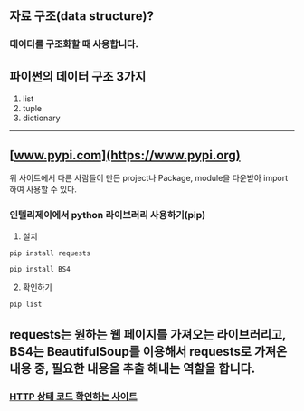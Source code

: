## 자료 구조(data structure)?
### 데이터를 구조화할 때 사용합니다.

## 파이썬의 데이터 구조 3가지
1. list
2. tuple
3. dictionary
---
## [www.pypi.com](https://www.pypi.org)
위 사이트에서 다른 사람들이 만든 project나 Package, module을 다운받아 import하여 사용할 수 있다. 
### 인텔리제이에서 python 라이브러리 사용하기(pip)
1. 설치
```
pip install requests

pip install BS4
```
2. 확인하기
```
pip list
```
requests는 원하는 웹 페이지를 가져오는 라이브러리고,
BS4는 BeautifulSoup를 이용해서 requests로 가져온 내용 중, 필요한 내용을 추출 해내는 역할을 합니다.
---
### [HTTP 상태 코드 확인하는 사이트](https://developer.mozilla.org/ko/docs/Web/HTTP/Status)
